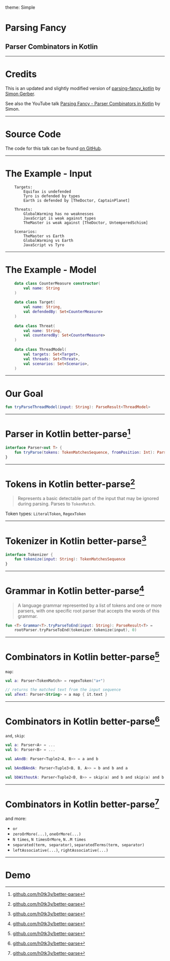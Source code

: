 theme: Simple

# Parsing Fancy

## Parser Combinators in Kotlin

---

# Credits

This is an updated and slightly modified version of [parsing-fancy_kotlin](https://github.com/sigerber/parsing-fancy_kotlin) by [Simon Gerber](https://github.com/sigerber).

See also the YouTube talk [Parsing Fancy - Parser Combinators in Kotlin](https://www.youtube.com/watch?v=lHRC84sc4P0) by Simon.

---

# Source Code

The code for this talk can be found [on GitHub](https://github.com/stefanscheidt/parsing-fancy).

---

# The Example - Input

```
    Targets:
        Equifax is undefended
        Tyro is defended by types
        Earth is defended by [TheDoctor, CaptainPlanet]
    
    Threats:
        GlobalWarming has no weaknesses
        JavaScript is weak against types
        TheMaster is weak against [TheDoctor, UntemperedSchism]
    
    Scenarios:
        TheMaster vs Earth
        GlobalWarming vs Earth
        JavaScript vs Tyro
```

---

# The Example - Model

```kotlin
    data class CounterMeasure constructor(
        val name: String
    )
    
    data class Target(
        val name: String,
        val defendedBy: Set<CounterMeasure>
    )
    
    data class Threat(
        val name: String,
        val counteredBy: Set<CounterMeasure>
    )
    
    data class ThreadModel(
        val targets: Set<Target>,
        val threads: Set<Threat>,
        val scenarios: Set<Scenario>,
    )
```

---

# Our Goal

```kotlin
fun tryParseThreadModel(input: String): ParseResult<ThreadModel>
```

---

# Parser in Kotlin better-parse[^1]

```kotlin
interface Parser<out T> {
    fun tryParse(tokens: TokenMatchesSequence, fromPosition: Int): ParseResult<T>
}
```

[^1]: [github.com/h0tk3y/better-parse](https://github.com/h0tk3y/better-parse/blob/master/src/commonMain/kotlin/com/github/h0tk3y/betterParse/parser/Parser.kt)

---

# Tokens in Kotlin better-parse[^2]

> Represents a basic detectable part of the input that may be ignored during parsing. Parses to `TokenMatch`.

Token types: `LiteralToken`, `RegexToken`

[^2]: [github.com/h0tk3y/better-parse](https://github.com/h0tk3y/better-parse/blob/master/src/commonMain/kotlin/com/github/h0tk3y/betterParse/lexer/Token.kt)

---

# Tokenizer in Kotlin better-parse[^3]

```kotlin
interface Tokenizer {
    fun tokenize(input: String): TokenMatchesSequence
}
```

[^3]: [github.com/h0tk3y/better-parse](https://github.com/h0tk3y/better-parse/blob/master/src/commonMain/kotlin/com/github/h0tk3y/betterParse/lexer/Tokenizer.kt)

---

# Grammar in Kotlin better-parse[^4]

> A language grammar represented by a list of tokens and one or more parsers, with one specific root parser that accepts the words of this grammar.

```kotlin
fun <T> Grammar<T>.tryParseToEnd(input: String): ParseResult<T> =
    rootParser.tryParseToEnd(tokenizer.tokenize(input), 0)
```

[^4]: [github.com/h0tk3y/better-parse](https://github.com/h0tk3y/better-parse/blob/master/src/commonMain/kotlin/com/github/h0tk3y/betterParse/grammar/Grammar.kt)

---

# Combinators in Kotlin better-parse[^5]

`map`:

```kotlin
val a: Parser<TokenMatch> = regexToken("a+")

// returns the matched text from the input sequence
val aText: Parser<String> = a map { it.text }
```

[^5]: [github.com/h0tk3y/better-parse](https://github.com/h0tk3y/better-parse#combinators)

---

# Combinators in Kotlin better-parse[^5]

`and`, `skip`:

```kotlin
val a: Parser<A> = ...
val b: Parser<B> = ...

val aAndB: Parser<Tuple2<A, B>> = a and b

val bAndBAndA: Parser<Tuple3<B, B, A>> = b and b and a

val bbWithoutA: Parser<Tuple2<B, B>> = skip(a) and b and skip(a) and b and skip(a)
```

[^5]: [github.com/h0tk3y/better-parse](https://github.com/h0tk3y/better-parse#combinators)

---

# Combinators in Kotlin better-parse[^5]

and more:

* `or`
* `zeroOrMore(...)`, `oneOrMore(...)`
* `N times`, `N timesOrMore`, `N..M times`
* `separated(term, separator)`, `separatedTerms(term, separator)`
* `leftAssociative(...)`, `rightAssociative(...)`

[^5]: [github.com/h0tk3y/better-parse](https://github.com/h0tk3y/better-parse#combinators)

---

# Demo
